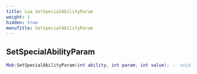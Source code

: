 ```yaml
---
title: Lua SetSpecialAbilityParam
weight: 1
hidden: true
menuTitle: SetSpecialAbilityParam
---
```

## SetSpecialAbilityParam
```lua
Mob:SetSpecialAbilityParam(int ability, int param, int value); -- void
```